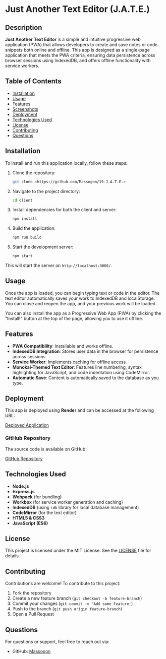 # Just Another Text Editor (J.A.T.E.)

## Description

**Just Another Text Editor** is a simple and intuitive progressive web application (PWA) that allows developers to create and save notes or code snippets both online and offline. This app is designed as a single-page application that meets the PWA criteria, ensuring data persistence across browser sessions using IndexedDB, and offers offline functionality with service workers.

## Table of Contents
- [Installation](#installation)
- [Usage](#usage)
- [Features](#features)
- [Screenshots](#screenshots)
- [Deployment](#deployment)
- [Technologies Used](#technologies-used)
- [License](#license)
- [Contributing](#contributing)
- [Questions](#questions)

## Installation

To install and run this application locally, follow these steps:

1. Clone the repository:
   ```bash
   git clone <https://github.com/Massogon/19-J.A.T.E.>
   ```
2. Navigate to the project directory:
   ```bash
   cd client
   ```

3. Install dependencies for both the client and server:
   ```bash
   npm install
   ```

4. Build the application:
   ```bash
   npm run build
   ```

5. Start the development server:
   ```bash
   npm start
   ```

This will start the server on `http://localhost:3000/`.

## Usage

Once the app is loaded, you can begin typing text or code in the editor. The text editor automatically saves your work to IndexedDB and localStorage. You can close and reopen the app, and your previous work will be loaded.

You can also install the app as a Progressive Web App (PWA) by clicking the "Install!" button at the top of the page, allowing you to use it offline.

## Features

- **PWA Compatibility**: Installable and works offline.
- **IndexedDB Integration**: Stores user data in the browser for persistence across sessions.
- **Service Worker**: Implements caching for offline access.
- **Monokai-Themed Text Editor**: Features line numbering, syntax highlighting for JavaScript, and code indentation using CodeMirror.
- **Automatic Save**: Content is automatically saved to the database as you type.

## Deployment

This app is deployed using **Render** and can be accessed at the following URL:

[Deployed Application](https://one9-j-a-t-e-1.onrender.com)

### GitHub Repository

The source code is available on GitHub:

[GitHub Repository](<Your GitHub Repo URL>)

## Technologies Used

- **Node.js**
- **Express.js**
- **Webpack** (for bundling)
- **Workbox** (for service worker generation and caching)
- **IndexedDB** (using `idb` library for local database management)
- **CodeMirror** (for the text editor)
- **HTML5 & CSS3**
- **JavaScript (ES6)**

## License

This project is licensed under the MIT License. See the [LICENSE](LICENSE) file for details.

## Contributing

Contributions are welcome! To contribute to this project:

1. Fork the repository
2. Create a new feature branch (`git checkout -b feature-branch`)
3. Commit your changes (`git commit -m 'Add some feature'`)
4. Push to the branch (`git push origin feature-branch`)
5. Open a Pull Request

## Questions

For questions or support, feel free to reach out via:

- GitHub: [Massogon](https://github.com/Massogon)